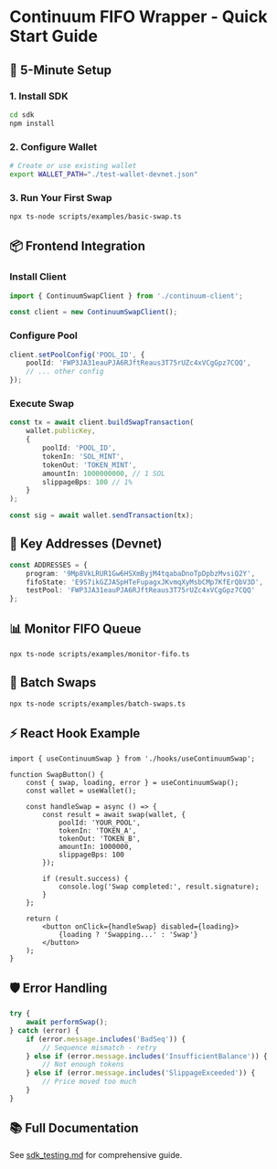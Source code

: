 # Continuum FIFO Wrapper - Quick Start Guide

## 🚀 5-Minute Setup

### 1. Install SDK
```bash
cd sdk
npm install
```

### 2. Configure Wallet
```bash
# Create or use existing wallet
export WALLET_PATH="./test-wallet-devnet.json"
```

### 3. Run Your First Swap
```bash
npx ts-node scripts/examples/basic-swap.ts
```

## 📦 Frontend Integration

### Install Client
```typescript
import { ContinuumSwapClient } from './continuum-client';

const client = new ContinuumSwapClient();
```

### Configure Pool
```typescript
client.setPoolConfig('POOL_ID', {
    poolId: 'FWP3JA31eauPJA6RJftReaus3T75rUZc4xVCgGpz7CQQ',
    // ... other config
});
```

### Execute Swap
```typescript
const tx = await client.buildSwapTransaction(
    wallet.publicKey,
    {
        poolId: 'POOL_ID',
        tokenIn: 'SOL_MINT',
        tokenOut: 'TOKEN_MINT',
        amountIn: 1000000000, // 1 SOL
        slippageBps: 100 // 1%
    }
);

const sig = await wallet.sendTransaction(tx);
```

## 🔑 Key Addresses (Devnet)

```typescript
const ADDRESSES = {
    program: '9Mp8VkLRUR1Gw6HSXmByjM4tqabaDnoTpDpbzMvsiQ2Y',
    fifoState: 'E9S7ikGZJASpHTeFupagxJKvmqXyMsbCMp7KfErQbV3D',
    testPool: 'FWP3JA31eauPJA6RJftReaus3T75rUZc4xVCgGpz7CQQ'
};
```

## 📊 Monitor FIFO Queue
```bash
npx ts-node scripts/examples/monitor-fifo.ts
```

## 🔄 Batch Swaps
```bash
npx ts-node scripts/examples/batch-swaps.ts
```

## ⚡ React Hook Example

```tsx
import { useContinuumSwap } from './hooks/useContinuumSwap';

function SwapButton() {
    const { swap, loading, error } = useContinuumSwap();
    const wallet = useWallet();
    
    const handleSwap = async () => {
        const result = await swap(wallet, {
            poolId: 'YOUR_POOL',
            tokenIn: 'TOKEN_A',
            tokenOut: 'TOKEN_B',
            amountIn: 1000000,
            slippageBps: 100
        });
        
        if (result.success) {
            console.log('Swap completed:', result.signature);
        }
    };
    
    return (
        <button onClick={handleSwap} disabled={loading}>
            {loading ? 'Swapping...' : 'Swap'}
        </button>
    );
}
```

## 🛡️ Error Handling

```typescript
try {
    await performSwap();
} catch (error) {
    if (error.message.includes('BadSeq')) {
        // Sequence mismatch - retry
    } else if (error.message.includes('InsufficientBalance')) {
        // Not enough tokens
    } else if (error.message.includes('SlippageExceeded')) {
        // Price moved too much
    }
}
```

## 📚 Full Documentation
See [sdk_testing.md](./sdk_testing.md) for comprehensive guide.